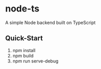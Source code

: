 # node-ts
A simple Node backend built on TypeScript

## Quick-Start
1. npm install
1. npm build
1. npm run serve-debug

